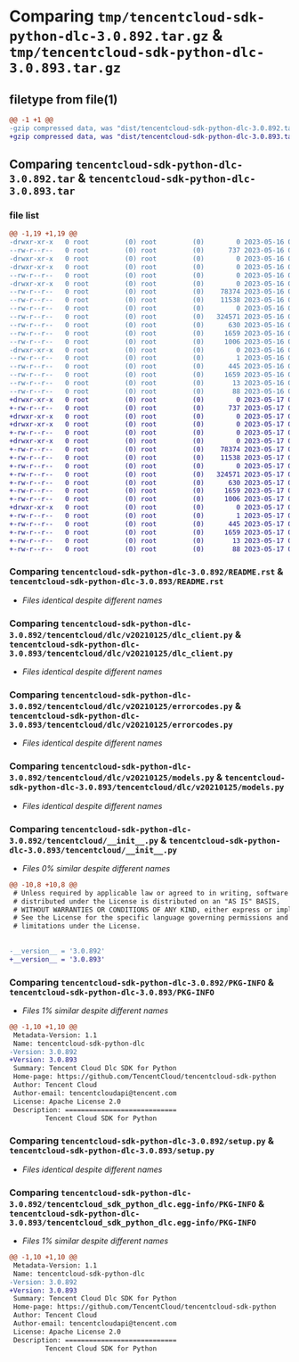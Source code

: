 # Comparing `tmp/tencentcloud-sdk-python-dlc-3.0.892.tar.gz` & `tmp/tencentcloud-sdk-python-dlc-3.0.893.tar.gz`

## filetype from file(1)

```diff
@@ -1 +1 @@
-gzip compressed data, was "dist/tencentcloud-sdk-python-dlc-3.0.892.tar", last modified: Tue May 16 00:34:53 2023, max compression
+gzip compressed data, was "dist/tencentcloud-sdk-python-dlc-3.0.893.tar", last modified: Wed May 17 03:29:28 2023, max compression
```

## Comparing `tencentcloud-sdk-python-dlc-3.0.892.tar` & `tencentcloud-sdk-python-dlc-3.0.893.tar`

### file list

```diff
@@ -1,19 +1,19 @@
-drwxr-xr-x   0 root         (0) root         (0)        0 2023-05-16 00:34:53.000000 tencentcloud-sdk-python-dlc-3.0.892/
--rw-r--r--   0 root         (0) root         (0)      737 2023-05-16 00:34:52.000000 tencentcloud-sdk-python-dlc-3.0.892/README.rst
-drwxr-xr-x   0 root         (0) root         (0)        0 2023-05-16 00:34:53.000000 tencentcloud-sdk-python-dlc-3.0.892/tencentcloud/
-drwxr-xr-x   0 root         (0) root         (0)        0 2023-05-16 00:34:53.000000 tencentcloud-sdk-python-dlc-3.0.892/tencentcloud/dlc/
--rw-r--r--   0 root         (0) root         (0)        0 2023-05-16 00:34:52.000000 tencentcloud-sdk-python-dlc-3.0.892/tencentcloud/dlc/__init__.py
-drwxr-xr-x   0 root         (0) root         (0)        0 2023-05-16 00:34:53.000000 tencentcloud-sdk-python-dlc-3.0.892/tencentcloud/dlc/v20210125/
--rw-r--r--   0 root         (0) root         (0)    78374 2023-05-16 00:34:52.000000 tencentcloud-sdk-python-dlc-3.0.892/tencentcloud/dlc/v20210125/dlc_client.py
--rw-r--r--   0 root         (0) root         (0)    11538 2023-05-16 00:34:52.000000 tencentcloud-sdk-python-dlc-3.0.892/tencentcloud/dlc/v20210125/errorcodes.py
--rw-r--r--   0 root         (0) root         (0)        0 2023-05-16 00:34:52.000000 tencentcloud-sdk-python-dlc-3.0.892/tencentcloud/dlc/v20210125/__init__.py
--rw-r--r--   0 root         (0) root         (0)   324571 2023-05-16 00:34:52.000000 tencentcloud-sdk-python-dlc-3.0.892/tencentcloud/dlc/v20210125/models.py
--rw-r--r--   0 root         (0) root         (0)      630 2023-05-16 00:34:52.000000 tencentcloud-sdk-python-dlc-3.0.892/tencentcloud/__init__.py
--rw-r--r--   0 root         (0) root         (0)     1659 2023-05-16 00:34:53.000000 tencentcloud-sdk-python-dlc-3.0.892/PKG-INFO
--rw-r--r--   0 root         (0) root         (0)     1006 2023-05-16 00:34:52.000000 tencentcloud-sdk-python-dlc-3.0.892/setup.py
-drwxr-xr-x   0 root         (0) root         (0)        0 2023-05-16 00:34:53.000000 tencentcloud-sdk-python-dlc-3.0.892/tencentcloud_sdk_python_dlc.egg-info/
--rw-r--r--   0 root         (0) root         (0)        1 2023-05-16 00:34:53.000000 tencentcloud-sdk-python-dlc-3.0.892/tencentcloud_sdk_python_dlc.egg-info/dependency_links.txt
--rw-r--r--   0 root         (0) root         (0)      445 2023-05-16 00:34:53.000000 tencentcloud-sdk-python-dlc-3.0.892/tencentcloud_sdk_python_dlc.egg-info/SOURCES.txt
--rw-r--r--   0 root         (0) root         (0)     1659 2023-05-16 00:34:53.000000 tencentcloud-sdk-python-dlc-3.0.892/tencentcloud_sdk_python_dlc.egg-info/PKG-INFO
--rw-r--r--   0 root         (0) root         (0)       13 2023-05-16 00:34:53.000000 tencentcloud-sdk-python-dlc-3.0.892/tencentcloud_sdk_python_dlc.egg-info/top_level.txt
--rw-r--r--   0 root         (0) root         (0)       88 2023-05-16 00:34:53.000000 tencentcloud-sdk-python-dlc-3.0.892/setup.cfg
+drwxr-xr-x   0 root         (0) root         (0)        0 2023-05-17 03:29:28.000000 tencentcloud-sdk-python-dlc-3.0.893/
+-rw-r--r--   0 root         (0) root         (0)      737 2023-05-17 03:29:28.000000 tencentcloud-sdk-python-dlc-3.0.893/README.rst
+drwxr-xr-x   0 root         (0) root         (0)        0 2023-05-17 03:29:28.000000 tencentcloud-sdk-python-dlc-3.0.893/tencentcloud/
+drwxr-xr-x   0 root         (0) root         (0)        0 2023-05-17 03:29:28.000000 tencentcloud-sdk-python-dlc-3.0.893/tencentcloud/dlc/
+-rw-r--r--   0 root         (0) root         (0)        0 2023-05-17 03:29:28.000000 tencentcloud-sdk-python-dlc-3.0.893/tencentcloud/dlc/__init__.py
+drwxr-xr-x   0 root         (0) root         (0)        0 2023-05-17 03:29:28.000000 tencentcloud-sdk-python-dlc-3.0.893/tencentcloud/dlc/v20210125/
+-rw-r--r--   0 root         (0) root         (0)    78374 2023-05-17 03:29:28.000000 tencentcloud-sdk-python-dlc-3.0.893/tencentcloud/dlc/v20210125/dlc_client.py
+-rw-r--r--   0 root         (0) root         (0)    11538 2023-05-17 03:29:28.000000 tencentcloud-sdk-python-dlc-3.0.893/tencentcloud/dlc/v20210125/errorcodes.py
+-rw-r--r--   0 root         (0) root         (0)        0 2023-05-17 03:29:28.000000 tencentcloud-sdk-python-dlc-3.0.893/tencentcloud/dlc/v20210125/__init__.py
+-rw-r--r--   0 root         (0) root         (0)   324571 2023-05-17 03:29:28.000000 tencentcloud-sdk-python-dlc-3.0.893/tencentcloud/dlc/v20210125/models.py
+-rw-r--r--   0 root         (0) root         (0)      630 2023-05-17 03:29:28.000000 tencentcloud-sdk-python-dlc-3.0.893/tencentcloud/__init__.py
+-rw-r--r--   0 root         (0) root         (0)     1659 2023-05-17 03:29:28.000000 tencentcloud-sdk-python-dlc-3.0.893/PKG-INFO
+-rw-r--r--   0 root         (0) root         (0)     1006 2023-05-17 03:29:28.000000 tencentcloud-sdk-python-dlc-3.0.893/setup.py
+drwxr-xr-x   0 root         (0) root         (0)        0 2023-05-17 03:29:28.000000 tencentcloud-sdk-python-dlc-3.0.893/tencentcloud_sdk_python_dlc.egg-info/
+-rw-r--r--   0 root         (0) root         (0)        1 2023-05-17 03:29:28.000000 tencentcloud-sdk-python-dlc-3.0.893/tencentcloud_sdk_python_dlc.egg-info/dependency_links.txt
+-rw-r--r--   0 root         (0) root         (0)      445 2023-05-17 03:29:28.000000 tencentcloud-sdk-python-dlc-3.0.893/tencentcloud_sdk_python_dlc.egg-info/SOURCES.txt
+-rw-r--r--   0 root         (0) root         (0)     1659 2023-05-17 03:29:28.000000 tencentcloud-sdk-python-dlc-3.0.893/tencentcloud_sdk_python_dlc.egg-info/PKG-INFO
+-rw-r--r--   0 root         (0) root         (0)       13 2023-05-17 03:29:28.000000 tencentcloud-sdk-python-dlc-3.0.893/tencentcloud_sdk_python_dlc.egg-info/top_level.txt
+-rw-r--r--   0 root         (0) root         (0)       88 2023-05-17 03:29:28.000000 tencentcloud-sdk-python-dlc-3.0.893/setup.cfg
```

### Comparing `tencentcloud-sdk-python-dlc-3.0.892/README.rst` & `tencentcloud-sdk-python-dlc-3.0.893/README.rst`

 * *Files identical despite different names*

### Comparing `tencentcloud-sdk-python-dlc-3.0.892/tencentcloud/dlc/v20210125/dlc_client.py` & `tencentcloud-sdk-python-dlc-3.0.893/tencentcloud/dlc/v20210125/dlc_client.py`

 * *Files identical despite different names*

### Comparing `tencentcloud-sdk-python-dlc-3.0.892/tencentcloud/dlc/v20210125/errorcodes.py` & `tencentcloud-sdk-python-dlc-3.0.893/tencentcloud/dlc/v20210125/errorcodes.py`

 * *Files identical despite different names*

### Comparing `tencentcloud-sdk-python-dlc-3.0.892/tencentcloud/dlc/v20210125/models.py` & `tencentcloud-sdk-python-dlc-3.0.893/tencentcloud/dlc/v20210125/models.py`

 * *Files identical despite different names*

### Comparing `tencentcloud-sdk-python-dlc-3.0.892/tencentcloud/__init__.py` & `tencentcloud-sdk-python-dlc-3.0.893/tencentcloud/__init__.py`

 * *Files 0% similar despite different names*

```diff
@@ -10,8 +10,8 @@
 # Unless required by applicable law or agreed to in writing, software
 # distributed under the License is distributed on an "AS IS" BASIS,
 # WITHOUT WARRANTIES OR CONDITIONS OF ANY KIND, either express or implied.
 # See the License for the specific language governing permissions and
 # limitations under the License.
 
 
-__version__ = '3.0.892'
+__version__ = '3.0.893'
```

### Comparing `tencentcloud-sdk-python-dlc-3.0.892/PKG-INFO` & `tencentcloud-sdk-python-dlc-3.0.893/PKG-INFO`

 * *Files 1% similar despite different names*

```diff
@@ -1,10 +1,10 @@
 Metadata-Version: 1.1
 Name: tencentcloud-sdk-python-dlc
-Version: 3.0.892
+Version: 3.0.893
 Summary: Tencent Cloud Dlc SDK for Python
 Home-page: https://github.com/TencentCloud/tencentcloud-sdk-python
 Author: Tencent Cloud
 Author-email: tencentcloudapi@tencent.com
 License: Apache License 2.0
 Description: ============================
         Tencent Cloud SDK for Python
```

### Comparing `tencentcloud-sdk-python-dlc-3.0.892/setup.py` & `tencentcloud-sdk-python-dlc-3.0.893/setup.py`

 * *Files identical despite different names*

### Comparing `tencentcloud-sdk-python-dlc-3.0.892/tencentcloud_sdk_python_dlc.egg-info/PKG-INFO` & `tencentcloud-sdk-python-dlc-3.0.893/tencentcloud_sdk_python_dlc.egg-info/PKG-INFO`

 * *Files 1% similar despite different names*

```diff
@@ -1,10 +1,10 @@
 Metadata-Version: 1.1
 Name: tencentcloud-sdk-python-dlc
-Version: 3.0.892
+Version: 3.0.893
 Summary: Tencent Cloud Dlc SDK for Python
 Home-page: https://github.com/TencentCloud/tencentcloud-sdk-python
 Author: Tencent Cloud
 Author-email: tencentcloudapi@tencent.com
 License: Apache License 2.0
 Description: ============================
         Tencent Cloud SDK for Python
```

